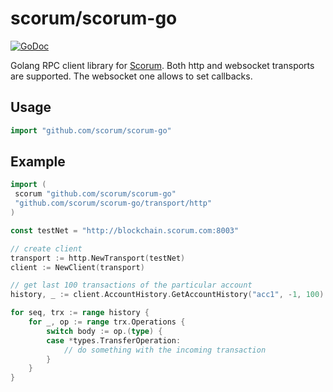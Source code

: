 # scorum/scorum-go
[![GoDoc](https://godoc.org/github.com/scorum/scorum-go?status.svg)](https://godoc.org/github.com/scorum/scorum-go)

Golang RPC client library for [Scorum](https://scorumcoins.com). Both http and websocket transports are supported.
The websocket one allows to set callbacks.

## Usage

```go
import "github.com/scorum/scorum-go"
```

## Example
```go
import (
 scorum "github.com/scorum/scorum-go"
 "github.com/scorum/scorum-go/transport/http"
)

const testNet = "http://blockchain.scorum.com:8003"

// create client
transport := http.NewTransport(testNet)
client := NewClient(transport)

// get last 100 transactions of the particular account
history, _ := client.AccountHistory.GetAccountHistory("acc1", -1, 100)

for seq, trx := range history {
    for _, op := range trx.Operations {
        switch body := op.(type) {
        case *types.TransferOperation:
            // do something with the incoming transaction
        }
    }
}

```

